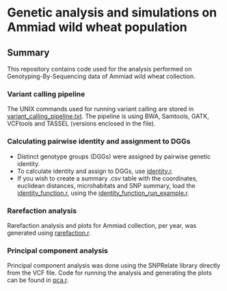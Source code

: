 <h1>Genetic analysis and simulations on Ammiad wild wheat population</h1>

<h2> Summary </h2>

This repository contains code used for the analysis performed on Genotyping-By-Sequencing data of Ammiad wild wheat collection.


<h3> Variant calling pipeline </h3>

The UNIX commands used for running variant calling are stored in [variant_calling_pipeline.txt](variant_calling_pipeline.txt). The pipeline is using BWA, Samtools, GATK, VCFtools and TASSEL (versions enclosed in the file).


<h3> Calculating pairwise identity and assignment to DGGs </h3>

- Distinct genotype groups (DGGs) were assigned by pairwise genetic identity. 
- To calculate identity and assign to DGGs, use [identity.r](identity.r). 
- If you wish to create a summary .csv table with the coordinates, euclidean distances, microhabitats and SNP summary, load the [identity_function.r](identity_function.r), using the [identity_function_run_example.r](identity_function_run_example.r). 


<h3> Rarefaction analysis </h3>

Rarefaction analysis and plots for Ammiad collection, per year, was generated using [rarefaction.r](rarefaction.r).


<h3> Principal component analysis </h3>

Principal component analysis was done using the SNPRelate library directly from the VCF file. Code for running the analysis and generating the plots can be found in [pca.r](pca.r).
